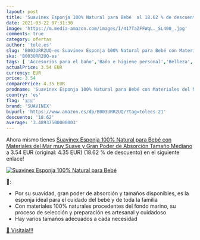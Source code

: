 ```yaml
---
layout: post
title: 'Suavinex Esponja 100% Natural para Bebé  al 18.62 % de descuento'
date: 2021-03-22 07:31:30
image: 'https://m.media-amazon.com/images/I/417TaZFFWqL._SL400_.jpg'
comments: true
category: ofertas
author: 'tole.es'
slug: 'B003URR2UQ-es Suavinex Esponja 100% Natural para Bebé con Materiales del...'
sku: 'B003URR2UQ-es'
tags: [ 'Accesorios para el baño','Baño e higiene personal','Belleza','Esponjas para baños','bebé','suavinex', ]
actualPrice: 3.54 EUR
currency: EUR
price: 3.54
comparePrice: 4.35 EUR
prodname: 'Suavinex Esponja 100% Natural para Bebé con Materiales del Mar muy Suave y Gran Poder de Absorción  Tamaño Mediano'
country: 'es'
flag: '🇪🇸'
brand: 'SUAVINEX'
buyurl: 'https://www.amazon.es/dp/B003URR2UQ/?tag=tolees-21'
descuento: '18.62'
average: '3.48937500000003'
---
```


Ahora mismo tienes [Suavinex Esponja 100% Natural para Bebé con Materiales del Mar muy Suave y Gran Poder de Absorción  Tamaño Mediano](https://www.amazon.es/dp/B003URR2UQ/?tag=tolees-21) a 3.54 EUR (original: 4.35 EUR) (18.62 %  de descuento) en el siguiente enlace!

[![Suavinex Esponja 100% Natural para Bebé ](https://m.media-amazon.com/images/I/417TaZFFWqL._SL400_.jpg)](https://www.amazon.es/dp/B003URR2UQ/?tag=tolees-21)

🔎:

- Por su suavidad, gran poder de absorción y tamaños disponibles, es la esponja ideal para el cuidado del bebé y de toda la familia
- Con materiales 100% naturales procedentes del fondo marino, su proceso de selección y preparación es artesanal y cuidadoso
- Hay varios tamaños adecuados a cada necesidad

[🛒 Visítala!!!](https://www.amazon.es/dp/B003URR2UQ/?tag=tolees-21)
